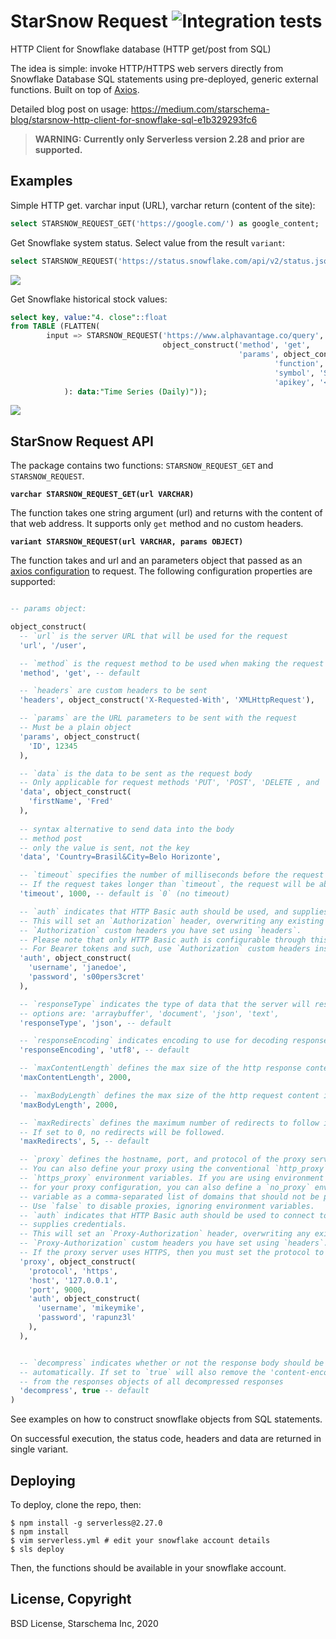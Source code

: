 # StarSnow Request  ![Integration tests](https://github.com/starschema/starsnow_request/workflows/Deploy%20master%20branch/badge.svg)

HTTP Client for Snowflake database (HTTP get/post from SQL)

The idea is simple: invoke HTTP/HTTPS web servers directly from Snowflake Database SQL statements using pre-deployed, generic external functions. Built on top of [Axios](https://github.com/axios/axios).

Detailed blog post on usage: https://medium.com/starschema-blog/starsnow-http-client-for-snowflake-sql-e1b329293fc6

> **WARNING: Currently only Serverless version 2.28 and prior are supported.**

## Examples

Simple HTTP get. varchar input (URL), varchar return (content of the site):

```sql
select STARSNOW_REQUEST_GET('https://google.com/') as google_content;
```

Get Snowflake system status. Select value from the result `variant`:

```sql
select STARSNOW_REQUEST('https://status.snowflake.com/api/v2/status.json', NULL):data:status:description as snowflake_status;
```
![](https://user-images.githubusercontent.com/82426/103464558-df01b000-4d34-11eb-8228-4e7d16e81875.png)

Get Snowflake historical stock values:

```sql
select key, value:"4. close"::float
from TABLE (FLATTEN(
        input => STARSNOW_REQUEST('https://www.alphavantage.co/query',
                                  object_construct('method', 'get',
                                                   'params', object_construct(
                                                           'function', 'TIME_SERIES_DAILY_ADJUSTED',
                                                           'symbol', 'SNOW',
                                                           'apikey', '<your_alphavantage_key>'))
            ): data:"Time Series (Daily)"));
```
![](https://user-images.githubusercontent.com/82426/103464555-db6e2900-4d34-11eb-82f5-cc54112243cb.png)

## StarSnow Request API 

The package contains two functions: `STARSNOW_REQUEST_GET` and `STARSNOW_REQUEST`.

**`varchar STARSNOW_REQUEST_GET(url VARCHAR)`**

The function takes one string argument (url) and returns with the content of that web address. It supports only `get` method and no custom headers.  

**`variant STARSNOW_REQUEST(url VARCHAR, params OBJECT)`**

The function takes and url and an parameters object that passed as an [axios configuration](https://github.com/axios/axios#request-config) to request. The following configuration properties are supported:


```sql

-- params object:

object_construct(
  -- `url` is the server URL that will be used for the request
  'url', '/user',

  -- `method` is the request method to be used when making the request
  'method', 'get', -- default

  -- `headers` are custom headers to be sent
  'headers', object_construct('X-Requested-With', 'XMLHttpRequest'),

  -- `params` are the URL parameters to be sent with the request
  -- Must be a plain object 
  'params', object_construct(
    'ID', 12345
  ),

  -- `data` is the data to be sent as the request body
  -- Only applicable for request methods 'PUT', 'POST', 'DELETE , and 'PATCH'
  'data', object_construct(
    'firstName', 'Fred'
  ),
  
  -- syntax alternative to send data into the body
  -- method post
  -- only the value is sent, not the key
  'data', 'Country=Brasil&City=Belo Horizonte',

  -- `timeout` specifies the number of milliseconds before the request times out.
  -- If the request takes longer than `timeout`, the request will be aborted.
  'timeout', 1000, -- default is `0` (no timeout)

  -- `auth` indicates that HTTP Basic auth should be used, and supplies credentials.
  -- This will set an `Authorization` header, overwriting any existing
  -- `Authorization` custom headers you have set using `headers`.
  -- Please note that only HTTP Basic auth is configurable through this parameter.
  -- For Bearer tokens and such, use `Authorization` custom headers instead.
  'auth', object_construct(
    'username', 'janedoe',
    'password', 's00pers3cret'
  ),

  -- `responseType` indicates the type of data that the server will respond with
  -- options are: 'arraybuffer', 'document', 'json', 'text', 
  'responseType', 'json', -- default

  -- `responseEncoding` indicates encoding to use for decoding responses
  'responseEncoding', 'utf8', -- default

  -- `maxContentLength` defines the max size of the http response content in bytes allowed in node.js
  'maxContentLength', 2000,

  -- `maxBodyLength` defines the max size of the http request content in bytes allowed
  'maxBodyLength', 2000,

  -- `maxRedirects` defines the maximum number of redirects to follow in node.js.
  -- If set to 0, no redirects will be followed.
  'maxRedirects', 5, -- default

  -- `proxy` defines the hostname, port, and protocol of the proxy server.
  -- You can also define your proxy using the conventional `http_proxy` and
  -- `https_proxy` environment variables. If you are using environment variables
  -- for your proxy configuration, you can also define a `no_proxy` environment
  -- variable as a comma-separated list of domains that should not be proxied.
  -- Use `false` to disable proxies, ignoring environment variables.
  -- `auth` indicates that HTTP Basic auth should be used to connect to the proxy, and
  -- supplies credentials.
  -- This will set an `Proxy-Authorization` header, overwriting any existing
  -- `Proxy-Authorization` custom headers you have set using `headers`.
  -- If the proxy server uses HTTPS, then you must set the protocol to `https`. 
  'proxy', object_construct(
    'protocol', 'https',
    'host', '127.0.0.1',
    'port', 9000,
    'auth', object_construct(
      'username', 'mikeymike',
      'password', 'rapunz3l'
    ),
  ),


  -- `decompress` indicates whether or not the response body should be decompressed 
  -- automatically. If set to `true` will also remove the 'content-encoding' header 
  -- from the responses objects of all decompressed responses
  'decompress', true -- default
)
```

See examples on how to construct snowflake objects from SQL statements.

On successful execution, the status code, headers and data are returned in single variant. 


## Deploying

To deploy, clone the repo, then:

```
$ npm install -g serverless@2.27.0
$ npm install
$ vim serverless.yml # edit your snowflake account details
$ sls deploy
```

Then, the functions should be available in your snowflake account.

## License, Copyright

BSD License, Starschema Inc, 2020
